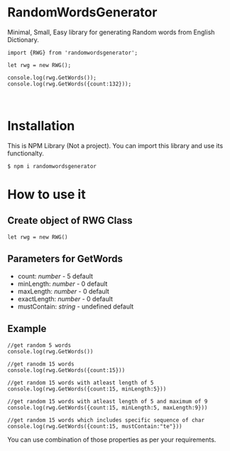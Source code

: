 # RandomWordsGenerator

Minimal, Small, Easy library for generating Random words from English Dictionary.

```
import {RWG} from 'randomwordsgenerator';

let rwg = new RWG();

console.log(rwg.GetWords());
console.log(rwg.GetWords({count:132}));
```

<br/>

# Installation

This is NPM Library (Not a project). You can import this library and use its functionalty.

```
$ npm i randomwordsgenerator
```

# How to use it

## Create object of RWG Class

```
let rwg = new RWG()
```

## Parameters for GetWords

- count: _number_ - 5 default
- minLength: _number_ - 0 default
- maxLength: _number_ - 0 default
- exactLength: _number_ - 0 default
- mustContain: _string_ - undefined default

## Example

```
//get random 5 words
console.log(rwg.GetWords())

//get ranodm 15 words
console.log(rwg.GetWords({count:15}))

//get random 15 words with atleast length of 5
console.log(rwg.GetWords({count:15, minLength:5}))

//get random 15 words with atleast length of 5 and maximum of 9
console.log(rwg.GetWords({count:15, minLength:5, maxLength:9}))

//get random 15 words which includes specific sequence of char
console.log(rwg.GetWords({count:15, mustContain:"te"}))
```

You can use combination of those properties as per your requirements.
